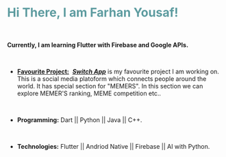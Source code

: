 <!-- #######  YAY, I AM THE SOURCE EDITOR! #########-->
<h1 style="color: #5e9ca0;">Hi There, I am Farhan Yousaf!</h1>
<p>&nbsp;</p>
<p style="text-align: left;"><strong>Currently, I am learning Flutter with Firebase and Google APIs.</strong></p>
<p>&nbsp;</p>
<ul>
<li><span style="text-decoration: underline;"><strong> F<span class="kqEaA z8gr9e">avourite</span> Project:</strong></span>&nbsp; <em><strong><a title="Switch App" href="http://switchapp.live/#/" target="_blank">Switch App</a></strong></em> is my <span class="kqEaA z8gr9e">favourite</span> project I am working on. This is a social media platoform which connects people around the world. It has special section for "MEMERS". In this section we can explore MEMER'S ranking, MEME competition etc..</li>
</ul>
<p>&nbsp;</p>
<ul>
<li><strong>Programming:</strong> Dart || Python || Java || C++.</li>
</ul>
<p>&nbsp;</p>
<ul>
<li><strong>Technologies:</strong> Flutter || Andriod Native || Firebase || AI with Python.</li>
</ul>
<p>&nbsp;</p>
